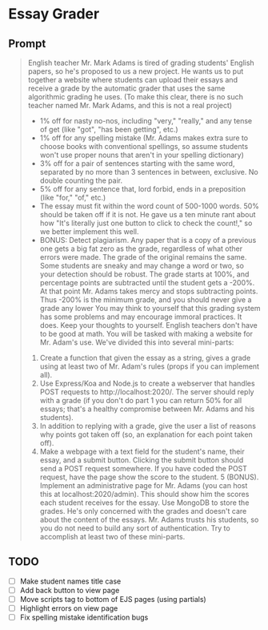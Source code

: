# Essay Grader

## Prompt

> English teacher Mr. Mark Adams is tired of grading students' English papers, so he's proposed to us a new project. He wants us to put together a website where students can upload their essays and receive a grade by the automatic grader that uses the same algorithmic grading he uses. (To make this clear, there is no such teacher named Mr. Mark Adams, and this is not a real project)
> - 1% off for nasty no-nos, including "very," "really," and any tense of get (like "got", "has been getting", etc.)
> - 1% off for any spelling mistake (Mr. Adams makes extra sure to choose books with conventional spellings, so assume students won't use proper nouns that aren't in your spelling dictionary)
> - 3% off for a pair of sentences starting with the same word, separated by no more than 3 sentences in between, exclusive. No double counting the pair.
> - 5% off for any sentence that, lord forbid, ends in a preposition (like "for," "of," etc.)
> - The essay must fit within the word count of 500-1000 words. 50% should be taken off if it is not. He gave us a ten minute rant about how "It's literally just one button to click to check the count!," so we better implement this well. 
> - BONUS: Detect plagiarism. Any paper that is a copy of a previous one gets a big fat zero as the grade, regardless of what other errors were made. The grade of the original remains the same. Some students are sneaky and may change a word or two, so your detection should be robust.
> The grade starts at 100%, and percentage points are subtracted until the student gets a -200%. At that point Mr. Adams takes mercy and stops subtracting points. Thus -200% is the minimum grade, and you should never give a grade any lower
> You may think to yourself that this grading system has some problems and may encourage immoral practices. It does. Keep your thoughts to yourself. English teachers don't have to be good at math.
> You will be tasked with making a website for Mr. Adam's use. We've divided this into several mini-parts:
> 1. Create a function that given the essay as a string, gives a grade using at least two of Mr. Adam's rules (props if you can implement all).
> 2. Use Express/Koa and Node.js to create a webserver that handles POST requests to http://localhost:2020/. The server should reply with a grade (if you don't do part 1 you can return 50% for all essays; that's a healthy compromise between Mr. Adams and his students).
> 3. In addition to replying with a grade, give the user a list of reasons why points got taken off (so, an explanation for each point taken off).
> 4. Make a webpage with a text field for the student's name, their essay, and a submit button. Clicking the submit button should send a POST request somewhere. If you have coded the POST request, have the page show the score to the student.
> 5 (BONUS). Implement an administrative page for Mr. Adams (you can host this at localhost:2020/admin). This should show him the scores each student receives for the essay. Use MongoDB to store the grades. He's only concerned with the grades and doesn't care about the content of the essays.
> Mr. Adams trusts his students, so you do not need to build any sort of authentication.
> Try to accomplish at least two of these mini-parts.

## TODO
- [ ] Make student names title case
- [ ] Add back button to view page
- [ ] Move scripts tag to bottom of EJS pages (using partials)
- [ ] Highlight errors on view page
- [ ] Fix spelling mistake identification bugs